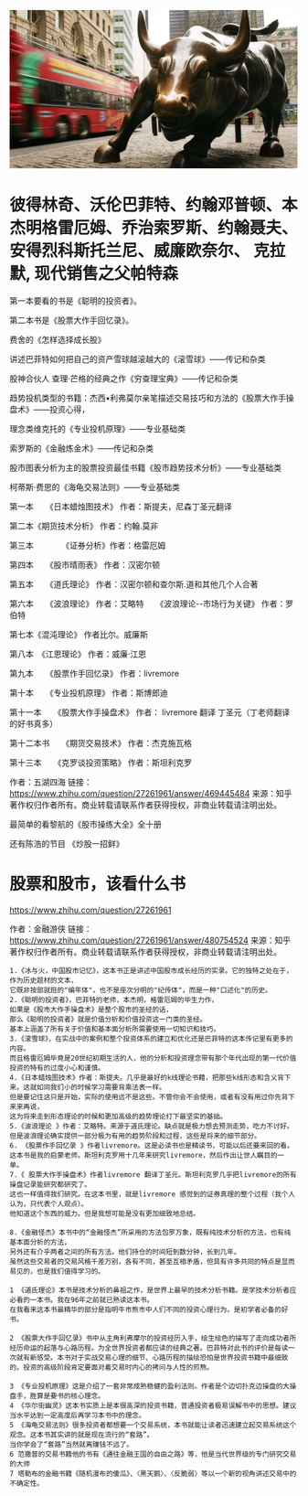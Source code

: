 ![money](https://github.com/hiro-9999/blog/blob/master/Books_/books/%E6%8A%95%E8%B5%84/%E6%8C%A3%E9%92%B1/%E3%82%B9%E3%82%AF%E3%83%AA%E3%83%BC%E3%83%B3%E3%82%B7%E3%83%A7%E3%83%83%E3%83%88%202020-05-30%2018.29.48.png)


# 彼得林奇、沃伦巴菲特、约翰邓普顿、本杰明格雷厄姆、乔治索罗斯、约翰聂夫、安得烈科斯托兰尼、威廉欧奈尔、 克拉默, 现代销售之父帕特森

第一本要看的书是《聪明的投资者》。

第二本书是《股票大作手回忆录》。

费舍的《怎样选择成长股》

讲述巴菲特如何把自己的资产雪球越滚越大的《滚雪球》——传记和杂类

股神合伙人 查理·芒格的经典之作《穷查理宝典》——传记和杂类

趋势投机类型的书籍：杰西•利弗莫尔亲笔描述交易技巧和方法的《股票大作手操盘术》——投资心得，

理念类维克托的《专业投机原理》——专业基础类

索罗斯的《金融炼金术》——传记和杂类

股市图表分析为主的股票投资最佳书籍《股市趋势技术分析》——专业基础类

柯蒂斯·费思的《海龟交易法则》——专业基础类

第一本　　《日本蜡烛图技术》   作者：斯提夫，尼森丁圣元翻译

第二本《期货技术分析》   作者：约翰.莫非

第三本　　　　《证券分析》作者：格雷厄姆

第四本　　《股市晴雨表》   作者：汉密尔顿

第五本　　《道氏理论》  作者：汉密尔顿和查尔斯.道和其他几个人合著

第六本　　《波浪理论》   作者：艾略特　　《波浪理论--市场行为关键》   作者：罗伯特

第七本《混沌理论》   作者比尔。威廉斯

第八本　《江恩理论》   作者：威廉·江恩

第九本　　《股票作手回忆录》   作者：livremore

第十本　　《专业投机原理》    作者：斯博郎迪

第十一本　　《股票大作手操盘术》   作者： livremore 翻译 丁圣元（丁老师翻译的好书真多）

第十二本书　　《期货交易技术》    作者：杰克施瓦格

第十三本　　《克罗谈投资策略》    作者：斯坦利克罗

作者：五湖四海
链接：https://www.zhihu.com/question/27261961/answer/469445484
来源：知乎
著作权归作者所有。商业转载请联系作者获得授权，非商业转载请注明出处。

最简单的看黎航的《股市操练大全》全十册 

还有陈浩的节目 《炒股一招鲜》

# 股票和股市，该看什么书
https://www.zhihu.com/question/27261961

作者：金融游侠
链接：https://www.zhihu.com/question/27261961/answer/480754524
来源：知乎
著作权归作者所有。商业转载请联系作者获得授权，非商业转载请注明出处。


```rub 
1.《冰与火，中国股市记忆》，这本书正是讲述中国股市成长经历的实录。它的独特之处在于，作为历史题材的文本，
它既非按部就班的"编年体"，也不是座次分明的"纪传体"，而是一种"口述化"的历史。
2.《聪明的投资者》，巴菲特的老师，本杰明，格雷厄姆的毕生力作，
如果是《股市大作手操盘术》是整个股市的圣经的话，
那么《聪明的投资者》就是价值分析和价值投资这一门类的圣经。
基本上涵盖了所有关于价值和基本面分析所需要使用一切知识和技巧。
3.《滚雪球》，在实战中的案例和整个投资体系的建立和优化还是巴菲特的这本传记里有更多的内容。
而且格雷厄姆毕竟是20世纪初期生活的人，他的分析和投资理念带有那个年代出现的第一代价值投资的特有的过度小心和谨慎。
4.《日本蜡烛图技术》作者：斯提夫。几乎是最好的k线理论书籍，把那些k线形态和含义背下来。这就如同我们小的时候学习需要背乘法表一样。
但是要记住这只是开始，实际的使用远不是这些。不管你会不会使用，或者有没有用过你先背下来来再说，
这为将来走到形态理论的时候和更加高级的趋势理论打下最坚实的基础。
5.《波浪理论 》作者：艾略特。来源于道氏理论。缺点就是极力想去预测走势，吃力不讨好。
但是波浪理论确实提供一部分极为有用的趋势阶段和过程，这些是将来的细节部分。
6. 《股票作手回忆录 》作者livremore。这是必读书也是精读书，可能以后还要来回的看。
这本书是我的启蒙老师。斯坦利克罗用十几年来研究livremore，然后作出让世人瞩目的一单。
7.《 股票大作手操盘术》作者livremore 翻译丁圣元。斯坦利克罗几乎把livremore的所有操盘记录能研究都研究了。
这也一样值得我们研究。在这本书里，就是livremore 感觉到的证券真理的整个过程（我个人认为，只代表个人观点）。
他知道这个东西的威力。但是我想可能是没有更加细致地总结。

8.《金融怪杰》本书中的“金融怪杰”所采用的方法包罗万象，既有纯技术分析的方法，也有纯基本面分析的方法，
另外还有介乎两者之间的所有方法。他们持仓的时间短到数分钟，长到几年。
虽然这些交易者的交易风格千差万别，各有不同，甚至互相矛盾，但具有许多共同的特点是显而易见的，也是我们值得学习的。

1 《道氏理论》本书是技术分析的鼻祖之作，是世界上最早的技术分析书籍。是学技术分析者应必看的一本书。我在96年之前就已熟读这本书。
在我看来这本书最精华的部分是指明牛市熊市中人们不同的投资心理行为。是初学者必备的好书。

2 《股票大作手回忆录》书中从主角利弗摩尔的投资经历入手，绘生绘色的描写了走向成功者所经历命运的起落与心路历程。为全世界投资者都应读的经典之著。巴菲特对此书的评价是每读一次就有新感受。本书对于实战交易心理的细节、心路历程的描绘恐怕是世界投资书籍中最细致的。投资的高级阶段肯定要面对着交易时内心的拷问与人性的煎熬。

3 《专业投机原理》这是介绍了一套非常成熟稳健的盈利法则。作者是个边切扑克边操盘的大操盘手，胜算是要书的核心理念。
4 《华尔街幽灵》这本书实质上是本很高深的投资书籍，普通投资者极易误解书中的思想。建议当水平达到一定高度后再学习本书中的理念。
5 《海龟交易法则》很多投资者都想要一个交易系统，本书就能让读者迅速建立起交易系统这个观念。这本书其实讲的就是现在流行的“套路”。
当你学会了“套路”当然就离赚钱不远了。
6 范撒普的交易书籍他的书有《通往金融王国的自由之路》等，他是当代世界级的专门研究交易的大师
7 塔勒布的金融书籍《随机漫布的傻瓜》、〈黑天鹅〉、〈反脆弱〉等以一个新的视角讲述交易中的不确定性。
```



